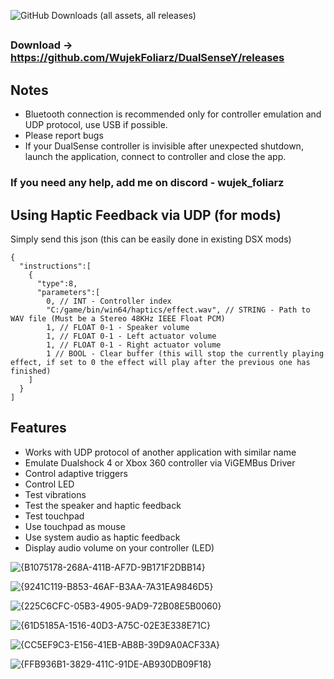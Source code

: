 ![GitHub Downloads (all assets, all releases)](https://img.shields.io/github/downloads/WujekFoliarz/DualSenseY/total)

##
### Download → https://github.com/WujekFoliarz/DualSenseY/releases

## Notes
- Bluetooth connection is recommended only for controller emulation and UDP protocol, use USB if possible.
- Please report bugs
- If your DualSense controller is invisible after unexpected shutdown, launch the application, connect to controller and close the app.

### If you need any help, add me on discord - wujek_foliarz

## Using Haptic Feedback via UDP (for mods)
Simply send this json (this can be easily done in existing DSX mods)
```
{
  "instructions":[
    {
      "type":8,
      "parameters":[
        0, // INT - Controller index
        "C:/game/bin/win64/haptics/effect.wav", // STRING - Path to WAV file (Must be a Stereo 48KHz IEEE Float PCM)
        1, // FLOAT 0-1 - Speaker volume
        1, // FLOAT 0-1 - Left actuator volume
        1, // FLOAT 0-1 - Right actuator volume
        1 // BOOL - Clear buffer (this will stop the currently playing effect, if set to 0 the effect will play after the previous one has finished)
    ]
  }
]
```

## Features

- Works with UDP protocol of another application with similar name
- Emulate Dualshock 4 or Xbox 360 controller via ViGEMBus Driver
- Control adaptive triggers
- Control LED
- Test vibrations
- Test the speaker and haptic feedback
- Test touchpad
- Use touchpad as mouse
- Use system audio as haptic feedback
- Display audio volume on your controller (LED)

![{B1075178-268A-411B-AF7D-9B171F2DBB14}](https://github.com/user-attachments/assets/6c5dfd63-b37e-4945-b49a-9d37b61eed72)

![{9241C119-B853-46AF-B3AA-7A31EA9846D5}](https://github.com/user-attachments/assets/9e64c723-3ee2-4119-897b-ec7e3c023d64)

![{225C6CFC-05B3-4905-9AD9-72B08E5B0060}](https://github.com/user-attachments/assets/744e32e8-06da-46d9-b137-b879d04e12f7)

![{61D5185A-1516-40D3-A75C-02E3E338E71C}](https://github.com/user-attachments/assets/537efb7c-0f65-4e45-b99a-ad4231ada12e)

![{CC5EF9C3-E156-41EB-AB8B-39D9A0ACF33A}](https://github.com/user-attachments/assets/5d86e224-b553-40be-b43b-17b923263c86)

![{FFB936B1-3829-411C-91DE-AB930DB09F18}](https://github.com/user-attachments/assets/09cddb9b-3b8e-409e-bfb1-092b34677398)

